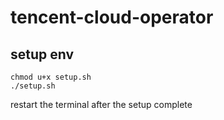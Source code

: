 # tencent-cloud-operator

## setup env
```shell
chmod u+x setup.sh
./setup.sh
```
restart the terminal after the setup complete
